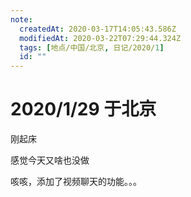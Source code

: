 ```yaml
---
note:
  createdAt: 2020-03-17T14:05:43.586Z
  modifiedAt: 2020-03-22T07:29:44.324Z
  tags: [地点/中国/北京, 日记/2020/1]
  id: ""
---
```


# 2020/1/29 于北京

<!-- @timer "date":"Wed Jan 29 2020 09:57:17 GMT+0800 (CST) -->

刚起床

<!-- @timer "date":"Wed Jan 29 2020 17:57:03 GMT+0800 (China Standard Time)","duration":"about 8 hours -->

感觉今天又啥也没做

<!-- @timer "date":"Wed Jan 29 2020 23:47:12 GMT+0800 (China Standard Time)","duration":"about 6 hours -->

咳咳，添加了视频聊天的功能。。。

